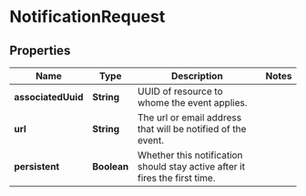 
# NotificationRequest

## Properties
Name | Type | Description | Notes
------------ | ------------- | ------------- | -------------
**associatedUuid** | **String** | UUID of resource to whome the event applies. | 
**url** | **String** | The url or email address that will be notified of the event. | 
**persistent** | **Boolean** | Whether this notification should stay active after it fires the first time. | 



